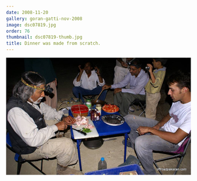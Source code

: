 ```yaml
---
date: 2008-11-20
gallery: goran-gatti-nov-2008
image: dsc07819.jpg
order: 76
thumbnail: dsc07819-thumb.jpg
title: Dinner was made from scratch.
---
```


![Dinner was made from scratch.](./dsc07819.jpg)